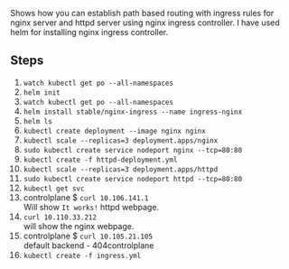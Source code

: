 Shows how you can establish path based routing with ingress rules for nginx server and httpd server using nginx ingress controller. I have used helm for installing nginx ingress controller.

## Steps

1. `watch kubectl get po --all-namespaces`
2. `helm init`
3. `watch kubectl get po --all-namespaces`
4. `helm install stable/nginx-ingress --name ingress-nginx`
5. `helm ls`
6. `kubectl create deployment --image nginx nginx`  
7. `kubectl scale --replicas=3 deployment.apps/nginx`  
8. `sudo kubectl create service nodeport nginx --tcp=80:80`  
9. `kubectl create -f httpd-deployment.yml`  
10. `kubectl scale --replicas=3 deployment.apps/httpd`  
11. `sudo kubectl create service nodeport httpd --tcp=80:80`  
12. `kubectl get svc`  
13. controlplane $ `curl 10.106.141.1`  
Will show `It works!` httpd webpage.   
14. `curl 10.110.33.212`  
will show the nginx webpage.  
15. controlplane $ `curl 10.105.21.105`  
default backend - 404controlplane  
17. `kubectl create -f ingress.yml`  
